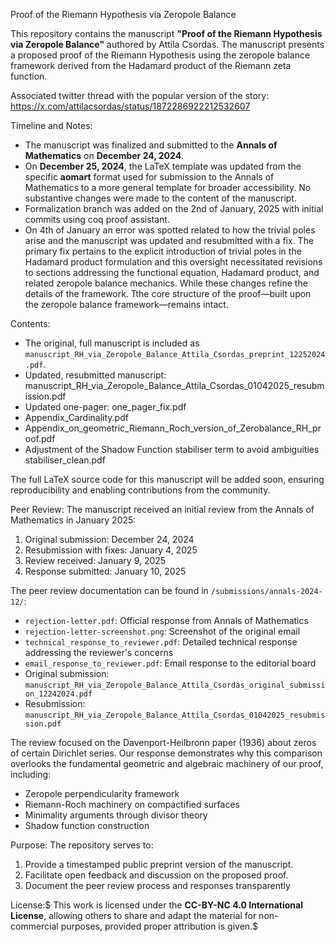 Proof of the Riemann Hypothesis via Zeropole Balance

This repository contains the manuscript **"Proof of the Riemann Hypothesis via Zeropole Balance"** authored by Attila Csordas. The manuscript presents a proposed proof of the Riemann Hypothesis using the zeropole balance framework derived from the Hadamard product of the Riemann zeta function.

Associated twitter thread with the popular version of the story: https://x.com/attilacsordas/status/1872286922212532607

Timeline and Notes:
- The manuscript was finalized and submitted to the **Annals of Mathematics** on **December 24, 2024**.
- On **December 25, 2024**, the LaTeX template was updated from the specific **aomart** format used for submission to the Annals of Mathematics to a more general template for broader accessibility. No substantive changes were made to the content of the manuscript.
- Formalization branch was added on the 2nd of January, 2025 with initial commits using coq proof assistant.
- On 4th of January an error was spotted related to how the trivial poles arise and the manuscript was updated and resubmitted with a fix. The primary fix pertains to the explicit introduction of trivial poles in the Hadamard product formulation and this oversight necessitated revisions to sections addressing the functional equation, Hadamard product, and related zeropole balance mechanics. While these changes refine the details of the framework. Tthe core structure of the proof—built upon the zeropole balance framework—remains intact.

Contents:
- The original, full manuscript is included as `manuscript_RH_via_Zeropole_Balance_Attila_Csordas_preprint_12252024.pdf`.
- Updated, resubmitted  manuscript: manuscript_RH_via_Zeropole_Balance_Attila_Csordas_01042025_resubmission.pdf
- Updated one-pager: one_pager_fix.pdf
- Appendix_Cardinality.pdf
- Appendix_on_geometric_Riemann_Roch_version_of_Zerobalance_RH_proof.pdf
- Adjustment of the Shadow Function stabiliser term to avoid ambiguities stabiliser_clean.pdf

The full LaTeX source code for this manuscript will be added soon, ensuring reproducibility and enabling contributions from the community.

Peer Review:
The manuscript received an initial review from the Annals of Mathematics in January 2025:
1. Original submission: December 24, 2024
2. Resubmission with fixes: January 4, 2025
3. Review received: January 9, 2025
4. Response submitted: January 10, 2025

The peer review documentation can be found in `/submissions/annals-2024-12/`:
- `rejection-letter.pdf`: Official response from Annals of Mathematics
- `rejection-letter-screenshot.png`: Screenshot of the original email
- `technical_response_to_reviewer.pdf`: Detailed technical response addressing the reviewer's concerns
- `email_response_to_reviewer.pdf`: Email response to the editorial board
- Original submission: `manuscript_RH_via_Zeropole_Balance_Attila_Csordas_original_submission_12242024.pdf`
- Resubmission: `manuscript_RH_via_Zeropole_Balance_Attila_Csordas_01042025_resubmission.pdf`

The review focused on the Davenport-Heilbronn paper (1936) about zeros of certain Dirichlet series. Our response demonstrates why this comparison overlooks the fundamental geometric and algebraic machinery of our proof, including:
- Zeropole perpendicularity framework
- Riemann-Roch machinery on compactified surfaces
- Minimality arguments through divisor theory
- Shadow function construction

Purpose:
The repository serves to:
1. Provide a timestamped public preprint version of the manuscript.
2. Facilitate open feedback and discussion on the proposed proof.
3. Document the peer review process and responses transparently

License:$
This work is licensed under the **CC-BY-NC 4.0 International License**, allowing others to share and adapt the material for non-commercial purposes, provided proper attribution is given.$
